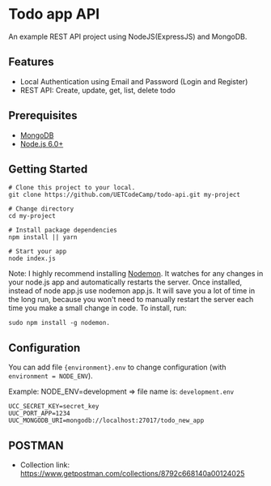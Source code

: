 # Todo app API

An example REST API project using NodeJS(ExpressJS) and MongoDB.

## Features

- Local Authentication using Email and Password (Login and Register)
- REST API: Create, update, get, list, delete todo


## Prerequisites
- [MongoDB](https://www.mongodb.org/downloads)
- [Node.js 6.0+](http://nodejs.org)


## Getting Started

```
# Clone this project to your local.
git clone https://github.com/UETCodeCamp/todo-api.git my-project

# Change directory
cd my-project

# Install package dependencies
npm install || yarn

# Start your app
node index.js

```
Note: I highly recommend installing [Nodemon](https://github.com/remy/nodemon). It watches for any changes in your node.js app and automatically restarts the server. Once installed, instead of node app.js use nodemon app.js. It will save you a lot of time in the long run, because you won't need to manually restart the server each time you make a small change in code.
To install, run:

`sudo npm install -g nodemon.`

## Configuration
You can add file `{environment}.env` to change configuration (with `environment = NODE_ENV`).

Example: NODE_ENV=development => file name is: `development.env`
```
UCC_SECRET_KEY=secret_key
UUC_PORT_APP=1234
UUC_MONGODB_URI=mongodb://localhost:27017/todo_new_app
```

## POSTMAN

- Collection link:
https://www.getpostman.com/collections/8792c668140a00124025